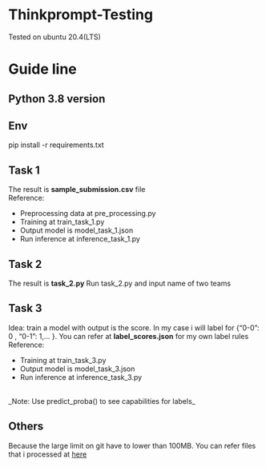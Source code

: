 # Thinkprompt-Testing
Tested on ubuntu 20.4(LTS)
# Guide line
## Python 3.8 version 
## Env
  pip install -r requirements.txt
## Task 1
The result is **sample_submission.csv** file
<br>
Reference: 
- Preprocessing data at pre_processing.py
- Training at train_task_1.py
- Output model is model_task_1.json
- Run inference at inference_task_1.py
## Task 2
The result is **task_2.py**
Run task_2.py and input name of two teams
## Task 3
Idea: train a model with output is the score. In my case i will label for 
{“0-0”: 0 , “0-1”: 1,... }. You can refer at **label_scores.json** for my own label rules 
<br>
Reference: 
- Training at train_task_3.py
- Output model is model_task_3.json
- Run inference at inference_task_3.py
<br>
_Note: Use predict_proba() to see capabilities for labels_

## Others
Because the large limit on git have to lower than 100MB. You can refer files that i processed at [here](https://drive.google.com/drive/folders/1aNV8YyBJ1OmeWp6lpNo7CHp_pmryW1HN?usp=sharing)

